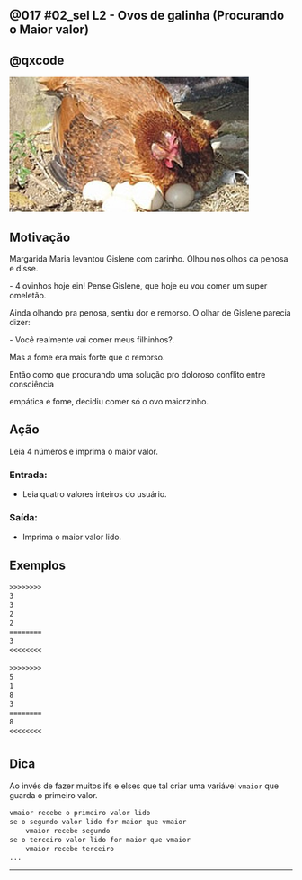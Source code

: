 ## @017 #02_sel L2 - Ovos de galinha (Procurando o Maior valor)
## @qxcode

![](capa.jpg)

## Motivação

Margarida Maria levantou Gislene com carinho. Olhou nos olhos da penosa e disse.

\- 4 ovinhos hoje ein! Pense Gislene, que hoje eu vou comer um super omeletão.

Ainda olhando pra penosa, sentiu dor e remorso. O olhar de Gislene parecia dizer:

\- Você realmente vai comer meus filhinhos?.

Mas a fome era mais forte que o remorso.

Então como que procurando uma solução pro doloroso conflito entre consciência

empática e fome, decidiu comer só o ovo maiorzinho.

## Ação

Leia 4 números e imprima o maior valor.

### Entrada:

* Leia quatro valores inteiros do usuário.

### Saída:

* Imprima o maior valor lido.

## Exemplos

```
>>>>>>>>
3
3
2
2
========
3
<<<<<<<<

>>>>>>>>
5
1
8
3
========
8
<<<<<<<<
```

#

<!--- 
>>>>>>>>

5
9
15
26
========
26
<<<<<<<<


>>>>>>>>

14
65
84
23
========
84
<<<<<<<<


>>>>>>>>

9
8
3
2
========
9
<<<<<<<<


>>>>>>>>

1
1
1
1
========
1
<<<<<<<<

--->

## Dica

Ao invés de fazer muitos ifs e elses que tal criar uma variável `vmaior` que guarda o primeiro valor.

```
vmaior recebe o primeiro valor lido
se o segundo valor lido for maior que vmaior
    vmaior recebe segundo
se o terceiro valor lido for maior que vmaior
    vmaior recebe terceiro
...

```
---